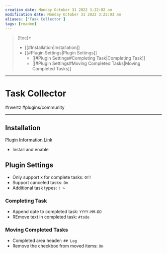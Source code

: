 ```yaml
---
creation date: Monday October 31 2022 3:22:02 am
modification date: Monday October 31 2022 3:22:03 am
aliases: ['Task Collector']
tags: [readme] 
---
```

> [!toc]+
> - [[#Installation|Installation]]
> - [[#Plugin Settings|Plugin Settings]]
> 	- [[#Plugin Settings#Completing Task|Completing Task]]
> 	- [[#Plugin Settings#Moving Completed Tasks|Moving Completed Tasks]]

---
# Task Collector
#rwertz #plugins/community 

---
## Installation
[Plugin Information Link](obsidian://show-plugin?id=obsidian-task-collector)
- Install and enable

## Plugin Settings
- Only support x for complete tasks: `Off`
- Support canceled tasks: `On`
- Additional task types: `! >`

### Completing Task
- Append date to completed task: `YYYY-MM-DD`
- REmove text in completed task: `#todo`

### Moving Completed Tasks
- Completed area header: `## Log`
- Remove the checkbox from moved items: `On`
